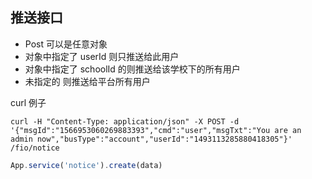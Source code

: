 
## 推送接口

- Post 可以是任意对象
- 对象中指定了 userId 则只推送给此用户
- 对象中指定了 schoolId 的则推送给该学校下的所有用户
- 未指定的 则推送给平台所有用户

curl 例子
```shell
curl -H "Content-Type: application/json" -X POST -d '{"msgId":"1566953060269883393","cmd":"user","msgTxt":"You are an admin now","busType":"account","userId":"1493113285880418305"}' /fio/notice
```

```js
App.service('notice').create(data)
```